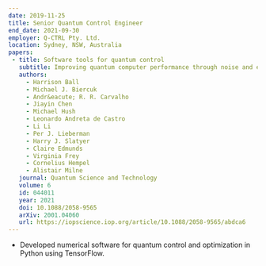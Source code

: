 ```yaml
---
date: 2019-11-25
title: Senior Quantum Control Engineer
end_date: 2021-09-30
employer: Q-CTRL Pty. Ltd.
location: Sydney, NSW, Australia
papers:
 - title: Software tools for quantum control
   subtitle: Improving quantum computer performance through noise and error suppression
   authors:
     - Harrison Ball
     - Michael J. Biercuk
     - Andr&eacute; R. R. Carvalho
     - Jiayin Chen
     - Michael Hush
     - Leonardo Andreta de Castro
     - Li Li
     - Per J. Lieberman
     - Harry J. Slatyer
     - Claire Edmunds
     - Virginia Frey
     - Cornelius Hempel
     - Alistair Milne
   journal: Quantum Science and Technology
   volume: 6
   id: 044011
   year: 2021
   doi: 10.1088/2058-9565
   arXiv: 2001.04060
   url: https://iopscience.iop.org/article/10.1088/2058-9565/abdca6
---
```

 - Developed numerical software for quantum control and optimization in Python using TensorFlow.
